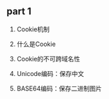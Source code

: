 ## part 1


1. Cookie机制


2. 什么是Cookie


3. Cookie的不可跨域名性


4. Unicode编码：保存中文


5. BASE64编码：保存二进制图片

